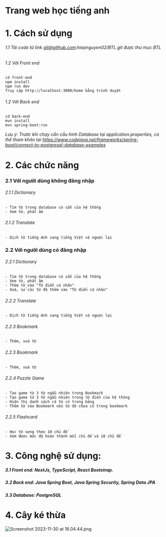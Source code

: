 # Trang web học tiếng anh

# 1. Cách sử dụng

###### 1.1 Tải code từ link *git@github.com:hiepnguyen02/BTL.git* được thư mục BTL

###### 1.2 Với Front end

    cd front-end
    npm install
    npm run dev
    Truy cập http://localhost:3000/home bằng trình duyệt

###### 1.2 Với Back end

    cd back-end
    mvn install
    mvn spring-boot:run

*Lưu ý: Trước khi chạy cần cấu hình Database tại application.properties, có thể tham khảo
tại https://www.codejava.net/frameworks/spring-boot/connect-to-postgresql-database-examples*

# 2. Các chức năng

### 2.1 Với người dùng không đăng nhập

###### 2.1.1 Dictionary

    - Tìm từ trong database có sẵn của hệ thống
    - Xem từ, phát âm

###### 2.1.2 Translate

    - Dịch từ tiếng Anh sang tiếng Việt và ngược lại

### 2.2 Với người dùng có đăng nhập

###### 2.2.1 Dictionary

    - Tìm từ trong database có sẵn của hệ thống
    - Xem từ, phát âm
    - Thêm từ vào "Từ điển cá nhân"
    - Xoá, sử các từ đã thêm vào "Từ điển cá nhân"

###### 2.2.2 Translate

    - Dịch từ tiếng Anh sang tiếng Việt và ngược lại

###### 2.2.3 Bookmark

    - Thêm, xoá từ

###### 2.2.3 Bookmark

    - Thêm, xoá từ

###### 2.2.4 Puzzle Game

    - Tạo game từ 3 từ ngẫu nhiên trong Bookmark
    - Tạo game từ 3 từ ngẫu nhiên trong từ điển của hệ thông
    - Hiện thị danh sách cá từ có trong bảng
    - Thêm từ vào Bookmark nếu từ đó chưa có trong bookmark

###### 2.2.5 Flashcard

    - Học từ vựng theo 10 chủ đề
    - Xem được mức độ hoàn thành mỗi chủ đề và 10 chủ đề

# 3. Công nghệ sử dụng:

##### 3.1 Front end: NextJs, TypeScript, React Bootstrap.

##### 3.2 Back end: Java Spring Boot, Java Spring Security, Spring Data JPA

##### 3.3 Database: PostgreSQL

# 4. Cây ké thừa

![Screenshot 2023-11-30 at 16.04.44.png](..%2FScreenshot%202023-11-30%20at%2016.04.44.png)


